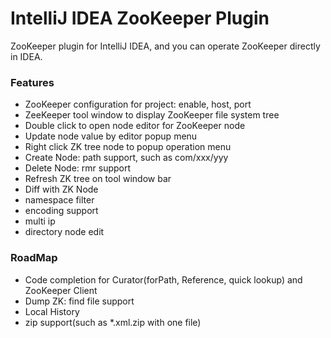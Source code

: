 IntelliJ IDEA ZooKeeper Plugin
=======================================
ZooKeeper plugin for IntelliJ IDEA, and you can operate ZooKeeper directly in IDEA.

### Features

* ZooKeeper configuration for project: enable, host, port
* ZeeKeeper tool window to display ZooKeeper file system tree
* Double click to open node editor for ZooKeeper node
* Update node value by editor popup menu
* Right click ZK tree node to popup operation menu
* Create Node: path support, such as com/xxx/yyy
* Delete Node: rmr support
* Refresh ZK tree on tool window bar
* Diff with ZK Node
* namespace filter
* encoding support
* multi ip
* directory node edit

### RoadMap

* Code completion for Curator(forPath, Reference, quick lookup) and ZooKeeper Client
* Dump ZK: find file support
* Local History
* zip support(such as *.xml.zip with one file)

